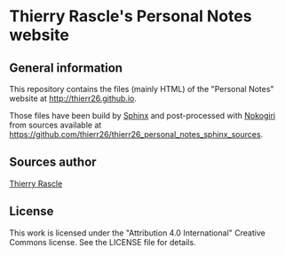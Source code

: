 # Thierry Rascle's Personal Notes website

## General information

This repository contains the files (mainly HTML) of the "Personal Notes"
website at http://thierr26.github.io.

Those files have been build by [Sphinx](http://www.sphinx-doc.org) and
post-processed with [Nokogiri](https://nokogiri.org) from sources available at
https://github.com/thierr26/thierr26_personal_notes_sphinx_sources.


## Sources author

[Thierry Rascle](thierr26@free.fr)


## License

This work is licensed under the "Attribution 4.0 International" Creative
Commons license. See the LICENSE file for details.
